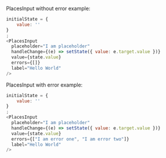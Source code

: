 PlacesInput without error example:

```js
initialState = {
    value: ''
}
;
<PlacesInput
  placeholder="I am placeholder"
  handleChange={(e) => setState({ value: e.target.value })}
  value={state.value}
  errors={[]}
  label="Hello World"
/>
```

PlacesInput with error example:

```js
initialState = {
    value: ''
}
;
<PlacesInput
  placeholder="I am placeholder"
  handleChange={(e) => setState({ value: e.target.value })}
  value={state.value}
  errors={["I am error one", "I am error two"]}
  label="Hello World"
/>
```